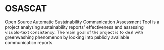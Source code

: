 # OSASCAT
Open Source Automatic Sustainability Communication Assessment Tool is a project analysing sustainability reports' effectiveness and assessing visuals-text consistency. The main goal of the project is to deal with greenwashing phenomenon by looking into publicly available communication reports.
